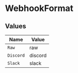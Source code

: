 # WebhookFormat


## Values

| Name      | Value     |
| --------- | --------- |
| `Raw`     | raw       |
| `Discord` | discord   |
| `Slack`   | slack     |